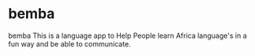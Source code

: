 # bemba
bemba
This is a language app to Help People learn Africa language's in a 
fun way and be able to communicate.
